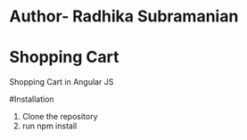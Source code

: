 # Author- Radhika Subramanian
# Shopping Cart
Shopping Cart in Angular JS

#Installation

1. Clone the repository
2. run npm install
